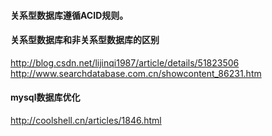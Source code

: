 #### 关系型数据库遵循ACID规则。

#### 关系型数据库和非关系型数据库的区别
http://blog.csdn.net/lijinqi1987/article/details/51823506
http://www.searchdatabase.com.cn/showcontent_86231.htm
#### mysql数据库优化
http://coolshell.cn/articles/1846.html
